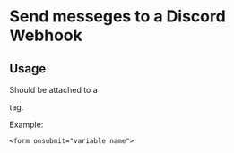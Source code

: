 # Send messeges to a Discord Webhook
## Usage
Should be attached to a <form> tag.

Example:
  ```
  <form onsubmit="variable name">
  ```

